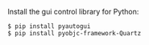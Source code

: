 Install the gui control library for Python:

	$ pip install pyautogui
	$ pip install pyobjc-framework-Quartz
